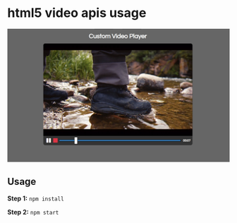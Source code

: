# html5 video apis usage

<img src="preview.png">

## Usage

**Step 1:** ``` npm install ```

**Step 2:** ``` npm start ```